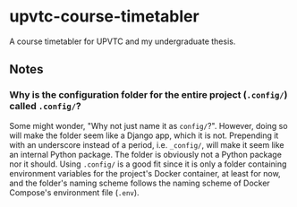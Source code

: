 # upvtc-course-timetabler
A course timetabler for UPVTC and my undergraduate thesis.

## Notes
### Why is the configuration folder for the entire project (`.config/`) called `.config/`?
Some might wonder, "Why not just name it as `config/`?". However, doing so will make the folder seem like a Django app, which it is not. Prepending it with an underscore instead of a period, i.e. `_config/`, will make it seem like an internal Python package. The folder is obviously not a Python package nor it should. Using `.config/` is a good fit since it is only a folder containing environment variables for the project's Docker container, at least for now, and the folder's naming scheme follows the naming scheme of Docker Compose's environment file (`.env`).
